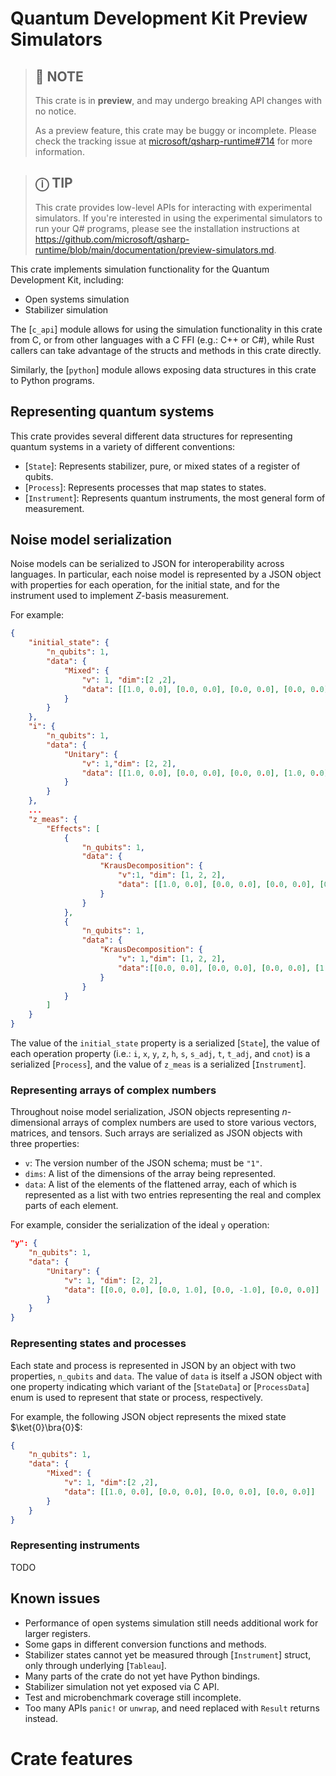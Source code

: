 <!-- NB: This README is formatted for use with `cargo doc`, and makes use of
         rustdoc-specific extensions to Markdown.

         To generate and view the documentation for this crate locally, please
         run:

         $ cargo doc --features python,document-features --open
-->

# Quantum Development Kit Preview Simulators

> ## **📝** NOTE
>
> This crate is in **preview**, and may undergo breaking API changes with no notice.
>
> As a preview feature, this crate may be buggy or incomplete. Please check the tracking issue at [microsoft/qsharp-runtime#714](https://github.com/microsoft/qsharp-runtime/issues/714) for more information.

> ## **ⓘ** TIP
>
> This crate provides low-level APIs for interacting with experimental simulators. If you're interested in using the experimental simulators to run your Q# programs, please see the installation instructions at <https://github.com/microsoft/qsharp-runtime/blob/main/documentation/preview-simulators.md>.

This crate implements simulation functionality for the Quantum Development Kit, including:

- Open systems simulation
- Stabilizer simulation

The [`c_api`] module allows for using the simulation functionality in this crate from C, or from other languages with a C FFI (e.g.: C++ or C#), while Rust callers can take advantage of the structs and methods in this crate directly.

Similarly, the [`python`] module allows exposing data structures in this crate to Python programs.

## Representing quantum systems

This crate provides several different data structures for representing quantum systems in a variety of different conventions:

- [`State`]\: Represents stabilizer, pure, or mixed states of a register of qubits.
- [`Process`]\: Represents processes that map states to states.
- [`Instrument`]\: Represents quantum instruments, the most general form of measurement.

## Noise model serialization

Noise models can be serialized to JSON for interoperability across languages. In particular, each noise model is represented by a JSON object with properties for each operation, for the initial state, and for the instrument used to implement $Z$-basis measurement.

For example:

```json
{
    "initial_state": {
        "n_qubits": 1,
        "data": {
            "Mixed": {
                "v": 1, "dim":[2 ,2],
                "data": [[1.0, 0.0], [0.0, 0.0], [0.0, 0.0], [0.0, 0.0]]
            }
        }
    },
    "i": {
        "n_qubits": 1,
        "data": {
            "Unitary": {
                "v": 1,"dim": [2, 2],
                "data": [[1.0, 0.0], [0.0, 0.0], [0.0, 0.0], [1.0, 0.0]]
            }
        }
    },
    ...
    "z_meas": {
        "Effects": [
            {
                "n_qubits": 1,
                "data": {
                    "KrausDecomposition": {
                        "v":1, "dim": [1, 2, 2],
                        "data": [[1.0, 0.0], [0.0, 0.0], [0.0, 0.0], [0.0, 0.0]]
                    }
                }
            },
            {
                "n_qubits": 1,
                "data": {
                    "KrausDecomposition": {
                        "v": 1,"dim": [1, 2, 2],
                        "data":[[0.0, 0.0], [0.0, 0.0], [0.0, 0.0], [1.0, 0.0]]
                    }
                }
            }
        ]
    }
}
```

The value of the `initial_state` property is a serialized [`State`], the value of each operation property (i.e.: `i`, `x`, `y`, `z`, `h`, `s`, `s_adj`, `t`, `t_adj`, and `cnot`) is a serialized [`Process`], and the value of `z_meas` is a serialized [`Instrument`].

### Representing arrays of complex numbers

Throughout noise model serialization, JSON objects representing $n$-dimensional arrays of complex numbers are used to store various vectors, matrices, and tensors. Such arrays are serialized as JSON objects with three properties:

- `v`: The version number of the JSON schema; must be `"1"`.
- `dims`: A list of the dimensions of the array being represented.
- `data`: A list of the elements of the flattened array, each of which is represented as a list with two entries representing the real and complex parts of each element.

For example, consider the serialization of the ideal `y` operation:

```json
"y": {
    "n_qubits": 1,
    "data": {
        "Unitary": {
            "v": 1, "dim": [2, 2],
            "data": [[0.0, 0.0], [0.0, 1.0], [0.0, -1.0], [0.0, 0.0]]
        }
    }
}
```

### Representing states and processes

Each state and process is represented in JSON by an object with two properties, `n_qubits` and `data`. The value of `data` is itself a JSON object with one property indicating which variant of the [`StateData`] or [`ProcessData`] enum is used to represent that state or process, respectively.

For example, the following JSON object represents the mixed state $\ket{0}\bra{0}$:

```json
{
    "n_qubits": 1,
    "data": {
        "Mixed": {
            "v": 1, "dim":[2 ,2],
            "data": [[1.0, 0.0], [0.0, 0.0], [0.0, 0.0], [0.0, 0.0]]
        }
    }
}
```

### Representing instruments

TODO

## Known issues

- Performance of open systems simulation still needs additional work for larger registers.
- Some gaps in different conversion functions and methods.
- Stabilizer states cannot yet be measured through [`Instrument`] struct, only through underlying [`Tableau`].
- Many parts of the crate do not yet have Python bindings.
- Stabilizer simulation not yet exposed via C API.
- Test and microbenchmark coverage still incomplete.
- Too many APIs `panic!` or `unwrap`, and need replaced with `Result` returns instead.

# Crate features
